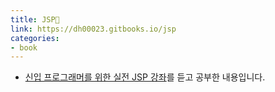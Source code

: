 ```yaml
---
title: JSP📙
link: https://dh00023.gitbooks.io/jsp
categories:
- book
---
```


- [신입 프로그래머를 위한 실전 JSP 강좌](https://www.inflearn.com/course/%EC%8B%A4%EC%A0%84-jsp-%EA%B0%95%EC%A2%8C/)를 듣고 공부한 내용입니다.